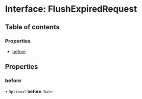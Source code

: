 # Interface: FlushExpiredRequest

## Table of contents

### Properties

- [before](FlushExpiredRequest.md#before)

## Properties

### before

• `Optional` **before**: `Date`
